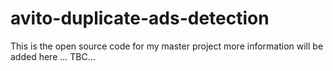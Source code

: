 # avito-duplicate-ads-detection
This is the open source code for my master project
more information will be added here ...
TBC...
